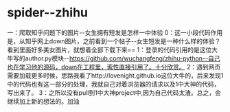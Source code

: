 # spider--zhihu
一：爬取知乎问题下的图片--女生拥有短发是怎样一中体验
0：这一小段代码作用是，从知乎网上down图片，之前看到一个帖子--女生短发是一种什么样的体验？看到里面好多美女图片，就想着全部下载下来==
1：登录的代码引用的是这位大牛写的author.py模块--https://github.com/wuchangfeng/zhihu-python--自己也在学习他的源码，down在工程里，索性直接引用了。十分欣赏。
2：遇到网页需要加载更多时候，思路我看了http://lovenight.github.io这位大牛的，后来发现1中的代码也有这一部分的处理，我就自己对着浏览器的请求以及1中大神的代码，写出来了。
3：之所以没有pull到1中大神project中,因为自己代码太渣。总之，会继续加上新的想法的。加油
